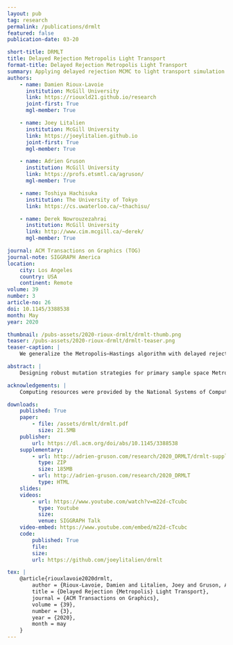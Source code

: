 ```yaml
---
layout: pub
tag: research
permalink: /publications/drmlt
featured: false
publication-date: 03-20

short-title: DRMLT
title: Delayed Rejection Metropolis Light Transport
format-title: Delayed Rejection Metropolis Light Transport
summary: Applying delayed rejection MCMC to light transport simulation
authors:
    - name: Damien Rioux-Lavoie
      institution: McGill University
      link: https://riouxld21.github.io/research
      joint-first: True
      mgl-member: True

    - name: Joey Litalien
      institution: McGill University
      link: https://joeylitalien.github.io
      joint-first: True
      mgl-member: True

    - name: Adrien Gruson
      institution: McGill University
      link: https://profs.etsmtl.ca/agruson/
      mgl-member: True

    - name: Toshiya Hachisuka
      institution: The University of Tokyo
      link: https://cs.uwaterloo.ca/~thachisu/

    - name: Derek Nowrouzezahrai
      institution: McGill University
      link: http://www.cim.mcgill.ca/~derek/
      mgl-member: True

journal: ACM Transactions on Graphics (TOG)
journal-note: SIGGRAPH America
location:
    city: Los Angeles
    country: USA 
    continent: Remote
volume: 39
number: 3
article-no: 26
doi: 10.1145/3388538
month: May
year: 2020

thumbnail: /pubs-assets/2020-rioux-drmlt/drmlt-thumb.png
teaser: /pubs-assets/2020-rioux-drmlt/drmlt-teaser.png
teaser-caption: |
    We generalize the Metropolis–Hastings algorithm with delayed rejection: our <em>delayed rejection Metropolis light transport</em> (DRMLT) method selectively applies different mutation strategies, improving upon one-stage primary sample space algorithms, i.e., PSSMLT with Gaussian proposals (PSSMLT / G) and H2MC. One variant of our method first attempts an isotropic Gaussian proposal, resorting to more intricate kernels (that improve local exploration with differential information) only when the first attempt failed, e.g., on rough dielectrics. DRMLT focuses computations in hard-to-explore regions without compromising quality in comparatively simpler regions (e.g., on the board). We visualize a per-pixel relative second-stage acceptance, where violet and yellow extremes respectively indicate the efficiency of the first and second stages.

abstract: |
    Designing robust mutation strategies for primary sample space Metropolis light transport is a challenging problem: poorly-tuned mutations both hinder state space exploration and introduce structured image artifacts. Scenes with complex materials, lighting and geometry make hand-designing strategies that remain optimal over the entire state space infeasible. Moreover, these difficult regions are often sparse in state space, and so relying exclusively on intricate—and often expensive—proposal mechanisms can be wasteful where simpler inexpensive mechanisms are more sample efficient. We generalize Metropolis–Hastings light transport to employ a flexible two-stage mutation strategy based on delayed rejection Markov chain Monte Carlo. Our approach generates multiple proposals based on the failure of previous ones, all while preserving Markov chain ergodicity. This allows us to reduce error while maintaining fast global exploration and low correlation across chains. Direct application of delayed rejection to light transport leads to low acceptance probabilities, and so we also propose a novel transition kernel to alleviate this issue. We benchmark our approach on several applications including <em>bold-then-timid</em> and <em>cheap-then-expensive</em> proposals across different light transport algorithms. Our method is applicable to any primary sample space algorithm with minimal implementation effort, producing consistently better results on a variety of challenging scenes.

acknowledgements: |
    Computing resources were provided by the National Systems of Compute Canada. This research was partially funded by the Natural Sciences and Engineering Council of Canada (RGPIN-2018-05669) and the Japan Society for the Promotion of Science KAKENHI (18KK0309).

downloads:
    published: True
    paper:
        - file: /assets/drmlt/drmlt.pdf
          size: 21.5MB
    publisher:
        url: https://dl.acm.org/doi/abs/10.1145/3388538
    supplementary:
        - url: http://adrien-gruson.com/research/2020_DRMLT/drmlt-supplemental.zip
          type: ZIP
          size: 185MB
        - url: http://adrien-gruson.com/research/2020_DRMLT
          type: HTML
    slides:
    videos:
        - url: https://www.youtube.com/watch?v=m22d-cTcubc
          type: Youtube
          size:
          venue: SIGGRAPH Talk
    video-embed: https://www.youtube.com/embed/m22d-cTcubc
    code:
        published: True
        file:
        size:
        url: https://github.com/joeylitalien/drmlt

tex: |
    @article{riouxlavoie2020drmlt,
        author = {Rioux-Lavoie, Damien and Litalien, Joey and Gruson, Adrien and Hachisuka, Toshiya and Nowrouzezahrai, Derek},
        title = {Delayed Rejection {Metropolis} Light Transport},
        journal = {ACM Transactions on Graphics},
        volume = {39},
        number = {3},
        year = {2020},
        month = may
    }
---
```

